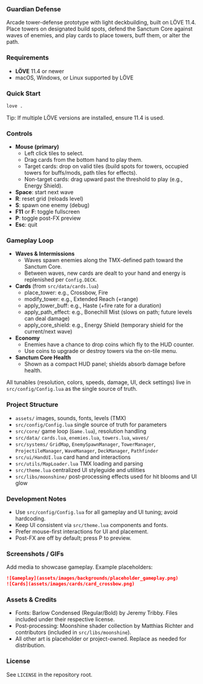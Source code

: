 ### Guardian Defense

Arcade tower-defense prototype with light deckbuilding, built on LÖVE 11.4. Place towers on designated build spots, defend the Sanctum Core against waves of enemies, and play cards to place towers, buff them, or alter the path.

### Requirements

- **LÖVE** 11.4 or newer
- macOS, Windows, or Linux supported by LÖVE

### Quick Start

```bash
love .
```

Tip: If multiple LÖVE versions are installed, ensure 11.4 is used.

### Controls

- **Mouse (primary)**
  - Left click tiles to select.
  - Drag cards from the bottom hand to play them.
  - Target cards: drop on valid tiles (build spots for towers, occupied towers for buffs/mods, path tiles for effects).
  - Non-target cards: drag upward past the threshold to play (e.g., Energy Shield).
- **Space**: start next wave
- **R**: reset grid (reloads level)
- **S**: spawn one enemy (debug)
- **F11** or **F**: toggle fullscreen
- **P**: toggle post-FX preview
- **Esc**: quit

### Gameplay Loop

- **Waves & Intermissions**
  - Waves spawn enemies along the TMX-defined path toward the Sanctum Core.
  - Between waves, new cards are dealt to your hand and energy is replenished per `Config.DECK`.
- **Cards** (from `src/data/cards.lua`)
  - place_tower: e.g., Crossbow, Fire
  - modify_tower: e.g., Extended Reach (+range)
  - apply_tower_buff: e.g., Haste (+fire rate for a duration)
  - apply_path_effect: e.g., Bonechill Mist (slows on path; future levels can deal damage)
  - apply_core_shield: e.g., Energy Shield (temporary shield for the current/next wave)
- **Economy**
  - Enemies have a chance to drop coins which fly to the HUD counter.
  - Use coins to upgrade or destroy towers via the on-tile menu.
- **Sanctum Core Health**
  - Shown as a compact HUD panel; shields absorb damage before health.

All tunables (resolution, colors, speeds, damage, UI, deck settings) live in `src/config/Config.lua` as the single source of truth.

### Project Structure

- `assets/` images, sounds, fonts, levels (TMX)
- `src/config/Config.lua` single source of truth for parameters
- `src/core/` game loop (`Game.lua`), resolution handling
- `src/data/` `cards.lua`, `enemies.lua`, `towers.lua`, `waves/`
- `src/systems/` `GridMap`, `EnemySpawnManager`, `TowerManager`, `ProjectileManager`, `WaveManager`, `DeckManager`, `Pathfinder`
- `src/ui/HandUI.lua` card hand and interactions
- `src/utils/MapLoader.lua` TMX loading and parsing
- `src/theme.lua` centralized UI styleguide and utilities
- `src/libs/moonshine/` post-processing effects used for hit blooms and UI glow

### Development Notes

- Use `src/config/Config.lua` for all gameplay and UI tuning; avoid hardcoding.
- Keep UI consistent via `src/theme.lua` components and fonts.
- Prefer mouse-first interactions for UI and placement.
- Post-FX are off by default; press P to preview.

### Screenshots / GIFs

Add media to showcase gameplay. Example placeholders:

```md
![Gameplay](assets/images/backgrounds/placeholder_gameplay.png)
![Cards](assets/images/cards/card_crossbow.png)
```

### Assets & Credits

- Fonts: Barlow Condensed (Regular/Bold) by Jeremy Tribby. Files included under their respective license.
- Post-processing: Moonshine shader collection by Matthias Richter and contributors (included in `src/libs/moonshine`).
- All other art is placeholder or project-owned. Replace as needed for distribution.

### License

See `LICENSE` in the repository root.

